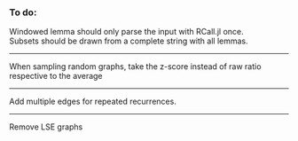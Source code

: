 ### To do:  

Windowed lemma should only parse the input with RCall.jl once.  
Subsets should be drawn from a complete string with all lemmas.   

---  

When sampling random graphs, take the z-score instead of raw ratio respective to the average

---

Add multiple edges for repeated recurrences. 

--- 

Remove LSE graphs